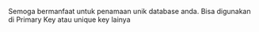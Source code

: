 Semoga bermanfaat untuk penamaan unik database anda. Bisa digunakan di Primary Key atau unique key lainya
